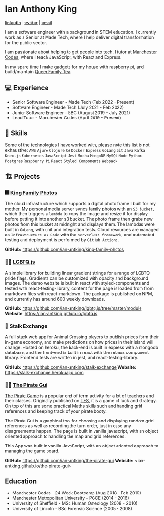 # Ian Anthony King

  [linkedIn](https://www.linkedin.com/in/ian-king-6b135056) | [twitter](https://twitter.com/antkingian) | [email](ian.antking@gmail.com)
  
I am a software engineer with a background in STEM education. I currently work as a Senior at Made Tech, where I help deliver digital transformation for the public sector.

I am passionate about helping to get people into tech. I tutor at [Manchester Codes](https://www.manchestercodes.com/), where I teach JavaScript, with React and Express.

In my spare time I make gadgets for my house with raspberry pi, and build/maintain [Queer Family Tea](queerfamilytea.com).

## :computer: Experience

- Senior Software Engineer - Made Tech (Feb 2022 - Present)
- Software Engineer - Made Tech (July 2021 - Feb 2022)
- Junior Software Engineer - BBC (August 2019 - July 2021)
- Lead Tutor - Manchester Codes (April 2019 - Present)

## :book: Skills

  Some of the technologies I have worked with, please note this list is not exhaustive:
  `AWS` `Ajure` `Clojure` `C#` `Docker` `Express` `GoLang` `Git` `Java` `Kafka` `Knex.js` `Kubernetes` `JavaScript` `Jest` `Mocha` `MongoDB` `MySQL` `Node` `Python` `Postgres` `Raspberry Pi` `React`    `Styled Components` `Webpack`

## :building_construction: Projects

### :fireworks: [King Family Photos](https://github.com/ian-antking/king-family-photos)

  The cloud infrastructure which supports a digital photo frame I built for my mother. My personal media server syncs family photos with an `S3 bucket`, which then triggers a `lambda` to copy the image and resize it for display before putting it into another s3 bucket. The photo frame then grabs new photos from this bucket at midnight and displays them. The lambdas were built in `GoLang`, with unit and integration tests. Cloud resources are managed as `Infrastructure as Code` with the `serverless framework`, and automated testing and deployment is performed by `GitHub Actions`.

  **GitHub:** <https://github.com/ian-antking/king-family-photos>

### :rainbow_flag: [LGBTQ.js](https://ian-antking.github.io/lgbtq.js)

  A simple library for building linear gradient strings for a range of LGBTQ pride flags. Gradients can be customized with opacity and background images. The demo website is built in react with styled-components and tested with react-testing-library, content for the page is loaded from from markdown files with react-markdown. The package is published on NPM, and currently has around 600 weekly downloads.

  **GitHub:** <https://github.com/ian-antking/lgbtq.js/tree/master/module> **Website:** <https://ian-antking.github.io/lgbtq.js>

### :leafy_green: [Stalk Exchange](https://stalk-exchange.herokuapp.com)

  A full stack web app for Animal Crossing players to publish prices form their in-game economy, and make predictions on how prices in their island will change. Hosted on heroku, the back-end is built in express with a mongodb database, and the front-end is built in react with the rebass component library. Frontend tests are written in jest, and react-testing-library.

  **GitHub:** <https://github.com/ian-antking/stalk-exchange> **Website:** <https://stalk-exchange.herokuapp.com>
  
### :pirate_flag: [The Pirate Gui](ian-antking.github.io/the-pirate-gui)

  [The Pirate Game](https://www.tes.com/teaching-resource/the-pirate-game-end-of-term-activity-6258063)
  is a popular end of term activity for a lot of teachers and their classes. Originally published on [TES](tes.com),
  it is a game of luck and strategy. On top of this are some practical Maths skills such and handing grid references and keeping
  track of your pirate booty.

  The Pirate Gui is a graphical tool for choosing and displaying random grid references as well as recording the turn order,
  just in case any disagreements happen. The page is built in vanilla javascript, with an object oriented approach to handling
  the map and grid references.

  This App was built in vanilla JavaScript, with an object oriented approach to managing the game board.

  **GitHub:** <https://github.com/ian-antking/the-pirate-gui> **Website:** <ian-antking.github.io/the-pirate-gui>

## Education

- Manchester Codes - 24 Week Bootcamp (Aug 2018 - Feb 2019)
- Manchester Metropolitan University - PGCE (2014 - 2016)
- University of Sheffield - MSc Human Osteology (2008 - 2010)
- University of Lincoln - BSc Forensic Science (2005 - 2008)
